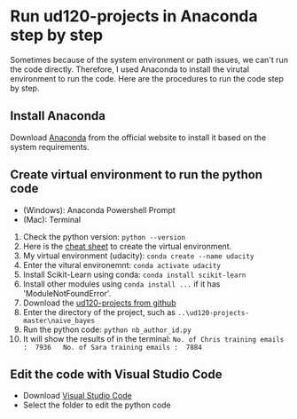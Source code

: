 # Run ud120-projects in Anaconda step by step
Sometimes because of the system environment or path issues, we can't run the code directly. 
Therefore, I used Anaconda to install the virutal environment to run the code. 
Here are the procedures to run the code step by step. 
## Install Anaconda
Download [Anaconda](https://www.anaconda.com/products/individual) from the official website to install it based on the system requirements.
## Create virtual environment to run the python code
- (Windows): Anaconda Powershell Prompt
- (Mac): Terminal  

1. Check the python version: ```python --version```  
2. Here is the [cheat sheet](https://docs.conda.io/projects/conda/en/4.6.0/_downloads/52a95608c49671267e40c689e0bc00ca/conda-cheatsheet.pdf) to create the virtual environment.  
3. My virtual environment (udacity): ```conda create --name udacity```  
4. Enter the vitural environemnt: ```conda activate udacity```
5. Install Scikit-Learn using conda: ```conda install scikit-learn```
6. Install other modules using ```conda install ...``` if it has 'ModuleNotFoundError'. 
7. Download the [ud120-projects from github](https://github.com/guowenbin90/ud120-projects.git)
8. Enter the directory of the project, such as ```..\ud120-projects-master\naive_bayes```
9. Run the python code: ```python nb_author_id.py```
10. It will show the results of in the terminal: ```No. of Chris training emails :  7936  
No. of Sara training emails :  7884```

## Edit the code with Visual Studio Code
- Download [Visual Studio Code](https://code.visualstudio.com/)  
- Select the folder to edit the python code 
